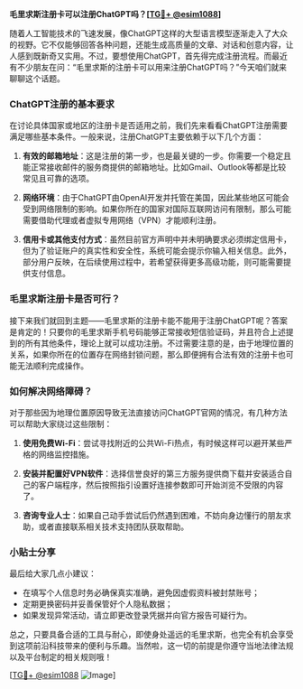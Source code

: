 **毛里求斯注册卡可以注册ChatGPT吗？[[TG💪+ @esim1088](https://t.me/s/esim1088)]**

随着人工智能技术的飞速发展，像ChatGPT这样的大型语言模型逐渐走入了大众的视野。它不仅能够回答各种问题，还能生成高质量的文章、对话和创意内容，让人感到既新奇又实用。不过，要想使用ChatGPT，首先得完成注册流程。而最近有不少朋友在问：“毛里求斯的注册卡可以用来注册ChatGPT吗？”今天咱们就来聊聊这个话题。

### ChatGPT注册的基本要求

在讨论具体国家或地区的注册卡是否适用之前，我们先来看看ChatGPT注册需要满足哪些基本条件。一般来说，注册ChatGPT主要依赖于以下几个方面：

1. **有效的邮箱地址**：这是注册的第一步，也是最关键的一步。你需要一个稳定且能正常接收邮件的服务商提供的邮箱地址。比如Gmail、Outlook等都是比较常见且可靠的选项。
   
2. **网络环境**：由于ChatGPT由OpenAI开发并托管在美国，因此某些地区可能会受到网络限制的影响。如果你所在的国家对国际互联网访问有限制，那么可能需要借助代理或者虚拟专用网络（VPN）才能顺利注册。

3. **信用卡或其他支付方式**：虽然目前官方声明中并未明确要求必须绑定信用卡，但为了验证账户的真实性和安全性，系统可能会提示你输入相关信息。此外，部分用户反映，在后续使用过程中，若希望获得更多高级功能，则可能需要提供支付信息。

### 毛里求斯注册卡是否可行？

接下来我们就回到主题——毛里求斯的注册卡能不能用于注册ChatGPT呢？答案是肯定的！只要你的毛里求斯手机号码能够正常接收短信验证码，并且符合上述提到的所有其他条件，理论上就可以成功注册。不过需要注意的是，由于地理位置的关系，如果你所在的位置存在网络封锁问题，那么即便拥有合法有效的注册卡也可能无法顺利完成操作。

### 如何解决网络障碍？

对于那些因为地理位置原因导致无法直接访问ChatGPT官网的情况，有几种方法可以帮助大家绕过这些限制：

1. **使用免费Wi-Fi**：尝试寻找附近的公共Wi-Fi热点，有时候这样可以避开某些严格的网络监控措施。
   
2. **安装并配置好VPN软件**：选择信誉良好的第三方服务提供商下载并安装适合自己的客户端程序，然后按照指引设置好连接参数即可开始浏览不受限的内容了。
   
3. **咨询专业人士**：如果自己动手尝试后仍然遇到困难，不妨向身边懂行的朋友求助，或者直接联系相关技术支持团队获取帮助。

### 小贴士分享

最后给大家几点小建议：
- 在填写个人信息时务必确保真实准确，避免因虚假资料被封禁账号；
- 定期更换密码并妥善保管好个人隐私数据；
- 如果发现异常活动，请立即更改登录凭据并向官方报告可疑行为。

总之，只要具备合适的工具与耐心，即使身处遥远的毛里求斯，也完全有机会享受到这项前沿科技带来的便利与乐趣。当然啦，这一切的前提是你遵守当地法律法规以及平台制定的相关规则哦！

[[TG💪+ @esim1088](https://t.me/s/esim1088) ![Image](https://i.postimg.cc/4NQfJmqS/Snipaste-2025-05-13-00-14-12.png)]